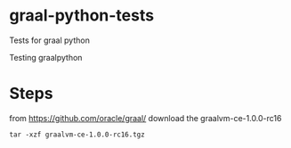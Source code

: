 # graal-python-tests
Tests for graal python

Testing graalpython 

Steps
=====
from https://github.com/oracle/graal/ download the  graalvm-ce-1.0.0-rc16

    tar -xzf graalvm-ce-1.0.0-rc16.tgz
